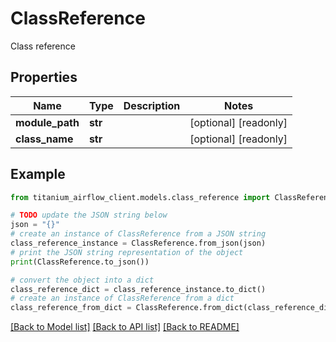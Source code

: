 # ClassReference

Class reference

## Properties

Name | Type | Description | Notes
------------ | ------------- | ------------- | -------------
**module_path** | **str** |  | [optional] [readonly] 
**class_name** | **str** |  | [optional] [readonly] 

## Example

```python
from titanium_airflow_client.models.class_reference import ClassReference

# TODO update the JSON string below
json = "{}"
# create an instance of ClassReference from a JSON string
class_reference_instance = ClassReference.from_json(json)
# print the JSON string representation of the object
print(ClassReference.to_json())

# convert the object into a dict
class_reference_dict = class_reference_instance.to_dict()
# create an instance of ClassReference from a dict
class_reference_from_dict = ClassReference.from_dict(class_reference_dict)
```
[[Back to Model list]](../README.md#documentation-for-models) [[Back to API list]](../README.md#documentation-for-api-endpoints) [[Back to README]](../README.md)


